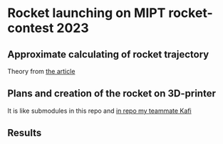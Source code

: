 # Rocket launching on MIPT rocket-contest 2023

## Approximate calculating of rocket trajectory

Theory from [the article](https://lisakov.com/blog/air-resistance/#reshenie)

## Plans and creation of the rocket on 3D-printer

It is like submodules in this repo and [in repo my teammate Kafi](https://github.com/kafiulshabbir/rocket2023/tree/4d35ce447f1effe4cd78548715952e39a7479d0e)

## Results 
